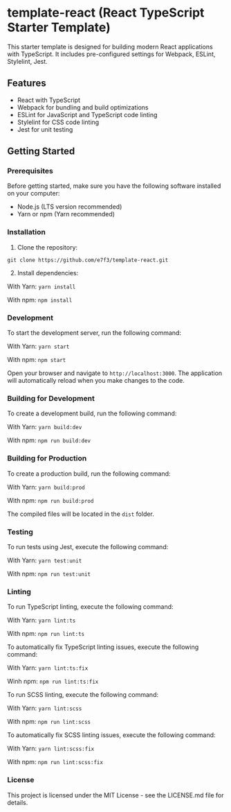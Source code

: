 # template-react (React TypeScript Starter Template)

This starter template is designed for building modern React applications with TypeScript. It includes pre-configured settings for Webpack, ESLint, Stylelint, Jest.

## Features

- React with TypeScript
- Webpack for bundling and build optimizations
- ESLint for JavaScript and TypeScript code linting
- Stylelint for CSS code linting
- Jest for unit testing

## Getting Started

### Prerequisites

Before getting started, make sure you have the following software installed on your computer:

- Node.js (LTS version recommended)
- Yarn or npm (Yarn recommended)

### Installation

1. Clone the repository:

`git clone https://github.com/e7f3/template-react.git`


2. Install dependencies:

With Yarn:
`yarn install`

With npm:
`npm install`


### Development

To start the development server, run the following command:

With Yarn:
`yarn start`

With npm:
`npm start`

Open your browser and navigate to `http://localhost:3000`. The application will automatically reload when you make changes to the code.

### Building for Development

To create a development build, run the following command:

With Yarn:
`yarn build:dev`

With npm:
`npm run build:dev`

### Building for Production

To create a production build, run the following command:

With Yarn:
`yarn build:prod`

With npm:
`npm run build:prod`

The compiled files will be located in the `dist` folder.

### Testing

To run tests using Jest, execute the following command:

With Yarn:
`yarn test:unit`

With npm:
`npm run test:unit`

### Linting

To run TypeScript linting, execute the following command:

With Yarn:
`yarn lint:ts`

With npm:
`npm run lint:ts`

To automatically fix TypeScript linting issues, execute the following command:

With Yarn:
`yarn lint:ts:fix`

Winh npm:
`npm run lint:ts:fix`

To run SCSS linting, execute the following command:

With Yarn:
`yarn lint:scss`

With npm:
`npm run lint:scss`

To automatically fix SCSS linting issues, execute the following command:

With Yarn:
`yarn lint:scss:fix`

With npm:
`npm run lint:scss:fix`


### License

This project is licensed under the MIT License - see the LICENSE.md file for details.

